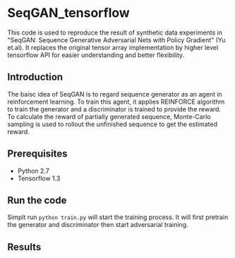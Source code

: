 # SeqGAN_tensorflow

This code is used to reproduce the result of synthetic data experiments in "SeqGAN: Sequence Generative Adversarial Nets with Policy Gradient" (Yu et.al). It replaces the original tensor array implementation by higher level tensorflow API for easier understanding and better flexibility.

## Introduction
The baisc idea of SeqGAN is to regard sequence generator as an agent in reinforcement learning. To train this agent, it applies REINFORCE algorithm to train the generator and a discriminator is trained to provide the reward. To calculate the reward of partially generated sequence, Monte-Carlo sampling is used to rollout the unfinished sequence to get the estimated reward.

## Prerequisites
   * Python 2.7
   * Tensorflow 1.3
## Run the code
Simplt run `python train.py` will start the training process. It will first pretrain the generator and discriminator then start adversarial training.

## Results

    
